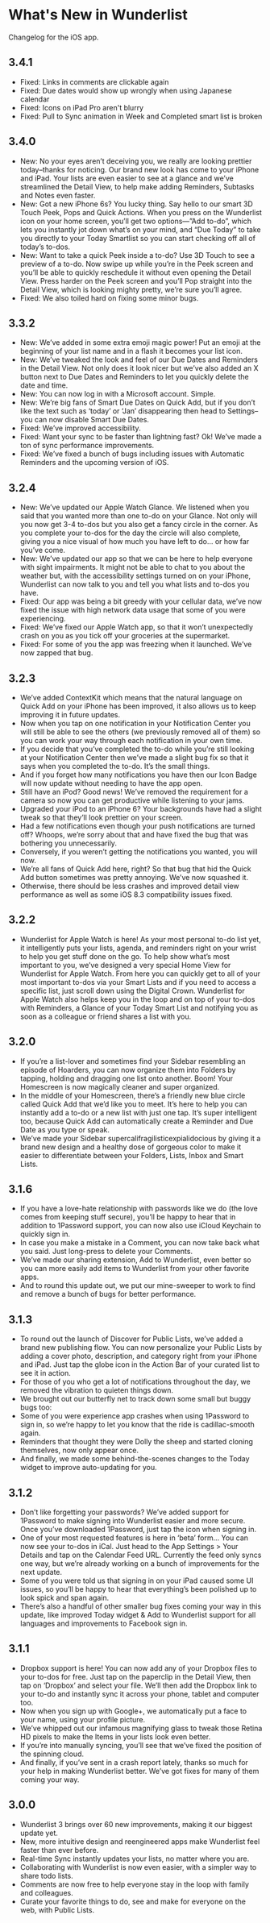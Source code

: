 # What's New in Wunderlist
Changelog for the iOS app.

## 3.4.1

  - Fixed: Links in comments are clickable again
  - Fixed: Due dates would show up wrongly when using Japanese calendar
  - Fixed: Icons on iPad Pro aren't blurry
  - Fixed: Pull to Sync animation in Week and Completed smart list is broken

## 3.4.0

  - New: No your eyes aren’t deceiving you, we really are looking prettier today–thanks for noticing. Our brand new look has come to your iPhone and iPad. Your lists are even easier to see at a glance and we’ve streamlined the Detail View, to help make adding Reminders, Subtasks and Notes even faster.
  - New: Got a new iPhone 6s? You lucky thing. Say hello to our smart 3D Touch Peek, Pops and Quick Actions. When you press on the Wunderlist icon on your home screen, you’ll get two options—”Add to-do”, which lets you instantly jot down what’s on your mind, and “Due Today” to take you directly to your Today Smartlist so you can start checking off all of today’s to-dos.
  - New: Want to take a quick Peek inside a to-do? Use 3D Touch to see a preview of a to-do. Now swipe up while you’re in the Peek screen and you’ll be able to quickly reschedule it without even opening the Detail View. Press harder on the Peek screen and you’ll Pop straight into the Detail View, which is looking mighty pretty, we’re sure you’ll agree.
  - Fixed: We also toiled hard on fixing some minor bugs.

## 3.3.2

  - New: We’ve added in some extra emoji magic power! Put an emoji at the beginning of your list name and in a flash it becomes your list icon.  
  - New: We’ve tweaked the look and feel of our Due Dates and Reminders in the Detail View. Not only does it look nicer but we’ve also added an X button next to Due Dates and Reminders to let you quickly delete the date and time.
  - New: You can now log in with a Microsoft account. Simple.
  - New: We’re big fans of Smart Due Dates on Quick Add, but if you don’t like the text such as ‘today’ or ‘Jan’ disappearing then head to Settings–you can now disable Smart Due Dates.
  - Fixed: We’ve improved accessibility.
  - Fixed: Want your sync to be faster than lightning fast? Ok! We’ve made a ton of sync performance improvements.
  - Fixed: We’ve fixed a bunch of bugs including issues with Automatic Reminders and the upcoming version of iOS.

## 3.2.4

  - New: We’ve updated our Apple Watch Glance. We listened when you said that you wanted more than one to-do on your Glance. Not only will you now get 3-4 to-dos but you also get a fancy circle in the corner. As you complete your to-dos for the day the circle will also complete, giving you a nice visual of how much you have left to do… or how far you’ve come.
  - New: We’ve updated our app so that we can be here to help everyone with sight impairments. It might not be able to chat to you about the weather but, with the accessibility settings turned on on your iPhone, Wunderlist can now talk to you and tell you what lists and to-dos you have.
  - Fixed: Our app was being a bit greedy with your cellular data, we’ve now fixed the issue with high network data usage that some of you were experiencing.
  - Fixed: We’ve fixed our Apple Watch app, so that it won’t unexpectedly crash on you as you tick off your groceries at the supermarket.
  - Fixed: For some of you the app was freezing when it launched. We’ve now zapped that bug.

## 3.2.3

  - We’ve added ContextKit which means that the natural language on Quick Add on your iPhone has been improved, it also allows us to keep improving it in future updates.
  - Now when you tap on one notification in your Notification Center you will still be able to see the others (we previously removed all of them) so you can work your way through each notification in your own time.
  - If you decide that you’ve completed the to-do while you’re still looking at your Notification Center then we’ve made a slight bug fix so that it says when you completed the to-do. It’s the small things.
  - And if you forget how many notifications you have then our Icon Badge will now update without needing to have the app open.
  - Still have an iPod? Good news! We’ve removed the requirement for a camera so now you can get productive while listening to your jams.
  - Upgraded your iPod to an iPhone 6? Your backgrounds have had a slight tweak so that they’ll look prettier on your screen.
  - Had a few notifications even though your push notifications are turned off? Whoops, we’re sorry about that and have fixed the bug that was bothering you unnecessarily.
  - Conversely, if you weren’t getting the notifications you wanted, you will now.
  - We’re all fans of Quick Add here, right? So that bug that hid the Quick Add button sometimes was pretty annoying. We’ve now squashed it.
  - Otherwise, there should be less crashes and improved detail view performance as well as some iOS 8.3 compatibility issues fixed.

## 3.2.2

  - Wunderlist for Apple Watch is here! As your most personal to-do list yet, it intelligently puts your lists, agenda, and reminders right on your wrist to help you get stuff done on the go. To help show what’s most important to you, we’ve designed a very special Home View for Wunderlist for Apple Watch. From here you can quickly get to all of your most important to-dos via your Smart Lists and if you need to access a specific list, just scroll down using the Digital Crown. Wunderlist for Apple Watch also helps keep you in the loop and on top of your to-dos with Reminders, a Glance of your Today Smart List and notifying you as soon as a colleague or friend shares a list with you.

## 3.2.0

  - If you’re a list-lover and sometimes find your Sidebar resembling an episode of Hoarders, you can now organize them into Folders by tapping, holding and dragging one list onto another. Boom! Your Homescreen is now magically cleaner and super organized.
  - In the middle of your Homescreen, there’s a friendly new blue circle called Quick Add that we’d like you to meet. It’s here to help you can instantly add a to-do or a new list with just one tap. It’s super intelligent too, because Quick Add can automatically create a Reminder and Due Date as you type or speak.
  - We’ve made your Sidebar supercalifragilisticexpialidocious by giving it a brand new design and a healthy dose of gorgeous color to make it easier to differentiate between your Folders, Lists, Inbox and Smart Lists.

## 3.1.6

  - If you have a love-hate relationship with passwords like we do (the love comes from keeping stuff secure), you’ll be happy to hear that in addition to 1Password support, you can now also use iCloud Keychain to quickly sign in.
  - In case you make a mistake in a Comment, you can now take back what you said. Just long-press to delete your Comments.
  - We’ve made our sharing extension, Add to Wunderlist, even better so you can more easily add items to Wunderlist from your other favorite apps.
  - And to round this update out, we put our mine-sweeper to work to find and remove a bunch of bugs for better performance.

## 3.1.3

  - To round out the launch of Discover for Public Lists, we’ve added a brand new publishing flow. You can now personalize your Public Lists by adding a cover photo, description, and category right from your iPhone and iPad. Just tap the globe icon in the Action Bar of your curated list to see it in action.
  - For those of you who get a lot of notifications throughout the day, we removed the vibration to quieten things down.
  - We brought out our butterfly net to track down some small but buggy bugs too:
  - Some of you were experience app crashes when using 1Password to sign in, so we’re happy to let you know that the ride is cadillac-smooth again.
  - Reminders that thought they were Dolly the sheep and started cloning themselves, now only appear once.
  - And finally, we made some behind-the-scenes changes to the Today widget to improve auto-updating for you.

## 3.1.2

  - Don’t like forgetting your passwords? We’ve added support for 1Password to make signing into Wunderlist easier and more secure. Once you’ve downloaded 1Password, just tap the icon when signing in.
  - One of your most requested features is here in ‘beta’ form... You can now see your to-dos in iCal. Just head to the App Settings > Your Details and tap on the Calendar Feed URL. Currently the feed only syncs one way, but we’re already working on a bunch of improvements for the next update.
  - Some of you were told us that signing in on your iPad caused some UI issues, so you’ll be happy to hear that everything’s been polished up to look spick and span again.
  - There’s also a handful of other smaller bug fixes coming your way in this update, like improved Today widget & Add to Wunderlist support for all languages and improvements to Facebook sign in.

## 3.1.1

  - Dropbox support is here! You can now add any of your Dropbox files to your to-dos for free. Just tap on the paperclip in the Detail View, then tap on ‘Dropbox’ and select your file. We’ll then add the Dropbox link to your to-do and instantly sync it across your phone, tablet and computer too.
  - Now when you sign up with Google+, we automatically put a face to your name, using your profile picture.
  - We’ve whipped out our infamous magnifying glass to tweak those Retina HD pixels to make the Items in your lists look even better.
  - If you’re into manually syncing, you’ll see that we’ve fixed the position of the spinning cloud.
  - And finally, if you’ve sent in a crash report lately, thanks so much for your help in making Wunderlist better. We’ve got fixes for many of them coming your way.

## 3.0.0

  - Wunderlist 3 brings over 60 new improvements, making it our biggest update yet.
  - New, more intuitive design and reengineered apps make Wunderlist feel faster than ever before.
  - Real-time Sync instantly updates your lists, no matter where you are.
  - Collaborating with Wunderlist is now even easier, with a simpler way to share todo lists.
  - Comments are now free to help everyone stay in the loop with family and colleagues.
  - Curate your favorite things to do, see and make for everyone on the web, with Public Lists.
